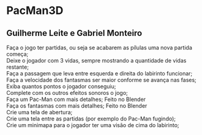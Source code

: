 # PacMan3D
## Guilherme Leite e Gabriel Monteiro

Faça o jogo ter partidas, ou seja se acabarem as pílulas uma nova partida começa;  
Deixe o jogador com 3 vidas, sempre mostrando a quantidade de vidas restante;      
Faça a passagem que leva entre esquerda e direita do labirinto funcionar;          
Faça a velocidade dos fantasmas ser maior conforme se avança nas fases;            
Exiba quantos pontos o jogador conseguiu;                                          
Complete com os outros efeitos sonoros o jogo;                                     
Faça um Pac-Man com mais detalhes;               Feito no Blender                                   
Faça os fantasmas com mais detalhes;             Feito no Blender                  
Crie uma tela de abertura;                                                         
Crie uma tela entre as partidas (por exemplo do Pac-Man fugindo);                  
Crie um minimapa para o jogador ter uma visão de cima do labirinto;                

